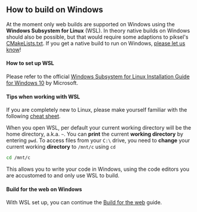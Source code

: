 ## How to build on Windows

At the moment only web builds are supported on Windows using the **Windows Subsystem for Linux** (WSL). In theory native builds on Windows should also be possible, but that would require some adaptions to piksel's [CMakeLists.txt](https://github.com/bernhardfritz/piksel/blob/master/CMakeLists.txt). If you get a native build to run on Windows, <a href="javascript:void(0);" onclick="document.querySelector('.gitter-open-chat-button').click();">please let us know</a>!

#### How to set up WSL

Please refer to the official [Windows Subsystem for Linux Installation Guide for Windows 10](https://docs.microsoft.com/en-us/windows/wsl/install-win10) by Microsoft.

#### Tips when working with WSL

If you are completely new to Linux, please make yourself familiar with the following [cheat sheet](http://cheatsheetworld.com/programming/unix-linux-cheat-sheet/).

When you open WSL, per default your current working directory will be the home directory, a.k.a. `~`. You can **print** the current **working directory** by entering `pwd`. To access files from your `C:\` drive, you need to **change** your current working **directory** to `/mnt/c` using `cd`

```bash
cd /mnt/c
```

This allows you to write your code in Windows, using the code editors you are accustomed to and only use WSL to build.

#### Build for the web on Windows

With WSL set up, you can continue the [Build for the web](gettingstarted/buildproject.md#build-for-the-web-img-srcgettingstarted_mediawindows_logo_2012-blacksvgdata-origin_mediawindows_logo_2012-blacksvg-altwindows) guide.
